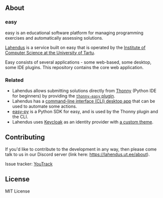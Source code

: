 
## About
### easy 
easy is an educational software platform for managing programming exercises and automatically assessing solutions.

[Lahendus](https://lahendus.ut.ee/) is a service built on easy that is operated by the
[Institute of Computer Science at the University of Tartu](https://cs.ut.ee/en).

Easy consists of several applications - some web-based, some desktop, some IDE plugins. This repository contains the core web application.


### Related
- Lahendus allows submitting solutions directly from [Thonny](https://thonny.org/) (Python IDE for beginners) by providing the [`thonny-easy` plugin](https://github.com/kspar/thonny-easy).
- Lahendus has a [command-line interface (CLI) desktop app](https://github.com/kspar/easy-cli) that can be used to automate some actions.
- [easy-py](https://github.com/kspar/easy-py) is a Python SDK for easy, and is used by the Thonny plugin and the CLI.
- Lahendus uses [Keycloak](https://www.keycloak.org/) as an identity provider with [a custom theme](https://github.com/kspar/easy-kc-theme).


## Contributing

If you'd like to contribute to the development in any way, then please come talk to us in our Discord server (link here: https://lahendus.ut.ee/about).

Issue tracker: [YouTrack](https://easy.myjetbrains.com/youtrack)

## License
MIT License